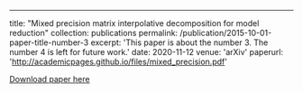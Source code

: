 ---
title: "Mixed precision matrix interpolative decomposition for model reduction"
collection: publications
permalink: /publication/2015-10-01-paper-title-number-3
excerpt: 'This paper is about the number 3. The number 4 is left for future work.'
date: 2020-11-12
venue: 'arXiv'
paperurl: 'http://academicpages.github.io/files/mixed_precision.pdf'


[Download paper here](http://academicpages.github.io/files/mixed_precision.pdf)

